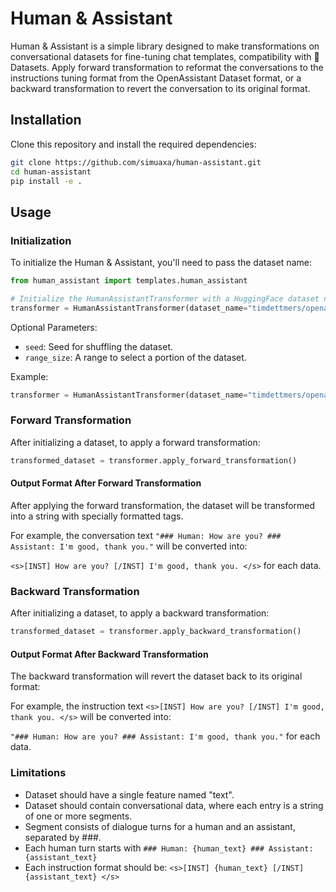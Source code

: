 # Human & Assistant

Human & Assistant is a simple library designed to make transformations on conversational datasets for fine-tuning chat templates, compatibility with 🤗 Datasets. Apply forward transformation to reformat the conversations to the instructions tuning format from the OpenAssistant Dataset format, or a backward transformation to revert the conversation to its original format.

## Installation

Clone this repository and install the required dependencies:

```bash
git clone https://github.com/simuaxa/human-assistant.git
cd human-assistant
pip install -e .
```

## Usage

### Initialization

To initialize the Human & Assistant, you'll need to pass the dataset name:

```python
from human_assistant import templates.human_assistant

# Initialize the HumanAssistantTransformer with a HuggingFace dataset name
transformer = HumanAssistantTransformer(dataset_name="timdettmers/openassistant-guanaco")
```

Optional Parameters:

- `seed`: Seed for shuffling the dataset.
- `range_size`: A range to select a portion of the dataset.

Example:

```python
transformer = HumanAssistantTransformer(dataset_name="timdettmers/openassistant-guanaco", seed=42, range_size=100)
```

### Forward Transformation

After initializing a dataset, to apply a forward transformation:

```python
transformed_dataset = transformer.apply_forward_transformation()
```

#### Output Format After Forward Transformation

After applying the forward transformation, the dataset will be transformed into a string with specially formatted tags. 

For example, the conversation text `"### Human: How are you? ### Assistant: I'm good, thank you."` will be converted into:

`<s>[INST] How are you? [/INST] I'm good, thank you. </s>` for each data.

### Backward Transformation

After initializing a dataset, to apply a backward transformation:

```python
transformed_dataset = transformer.apply_backward_transformation()
```

#### Output Format After Backward Transformation

The backward transformation will revert the dataset back to its original format:

For example, the instruction text `<s>[INST] How are you? [/INST] I'm good, thank you. </s>` will be converted into:

`"### Human: How are you? ### Assistant: I'm good, thank you."` for each data.

### Limitations

- Dataset should have a single feature named "text".
- Dataset should contain conversational data, where each entry is a string of one or more segments.
- Segment consists of dialogue turns for a human and an assistant, separated by ###.
- Each human turn starts with `### Human: {human_text} ### Assistant: {assistant_text}`
- Each instruction format should be: `<s>[INST] {human_text} [/INST] {assistant_text} </s>`
